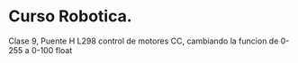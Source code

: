 # Curso Robotica.
Clase 9, Puente H L298 control de motores CC, cambiando la funcion de 0-255 a 0-100 float
